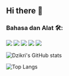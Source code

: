 ## Hi there 👋

<!--
**dzikrirahmadani/dzikrirahmadani** is a ✨ _special_ ✨ repository because its `README.md` (this file) appears on your GitHub profile.

Here are some ideas to get you started:

- 🔭 I’m currently working on ...
- 🌱 I’m currently learning ...
- 👯 I’m looking to collaborate on ...
- 🤔 I’m looking for help with ...
- 💬 Ask me about ...
- 📫 How to reach me: ...
- 😄 Pronouns: ...
- ⚡ Fun fact: ...
-->


### Bahasa dan Alat 🛠:
<p align="left">
    <img src="https://img.shields.io/badge/HTML5-E34F26?style=for-the-badge&logo=html5&logoColor=white" />
    <img src="https://img.shields.io/badge/CSS3-1572B6?style=for-the-badge&logo=css3&logoColor=white" />
    <img src="https://img.shields.io/badge/Bootstrap-7952B3?style=for-the-badge&logo=bootstrap&logoColor=white" />
    <img src="https://img.shields.io/badge/AngularJs-yellow?style=for-the-badge&logo=angularjs&logoColor=white" />
    <img src="https://img.shields.io/badge/AndroidJetpackCompose-3DDC84?style=for-the-badge&logo=jetpackcompose&logoColor=white" />
</p>

![Dzikri's GitHub stats](https://github-readme-stats.vercel.app/api?username=dzikrirahmadani&show_icons=true&theme=transparent)

![Top Langs](https://github-readme-stats.vercel.app/api/top-langs/?username=dzikrirahmadani)
